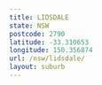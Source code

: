 ```yaml
---
title: LIDSDALE
state: NSW
postcode: 2790
latitude: -33.310653
longitude: 150.356874
url: /nsw/lidsdale/
layout: suburb
---
```

